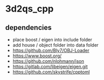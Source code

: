 # 3d2qs_cpp

## dependencies
- place boost / eigen into include folder 
- add house / object folder into data folder
- https://github.com/Bly7/OBJ-Loader
- https://www.boost.org/
- https://github.com/nlohmann/json
- https://gitlab.com/libeigen/eigen.git
- https://github.com/skystrife/cpptoml

